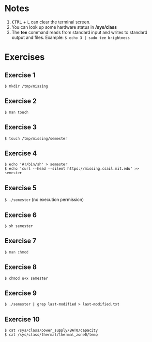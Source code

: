 # Notes
1. <kbd>CTRL</kbd> + <kbd>L</kbd> can clear the terminal screen.
2. You can look up some hardware status in **/sys/class**
3. The **tee** command reads from standard input and writes to standard output and files. Example: `$ echo 3 | sudo tee brightness`

# Exercises
## Exercise 1
`$ mkdir /tmp/missing`  

## Exercise 2
`$ man touch`  

## Exercise 3
`$ touch /tmp/missing/semester`  

## Exercise 4
`$ echo '#!/bin/sh' > semester`  
`$ echo 'curl --head --silent https://missing.csail.mit.edu' >> semester`  

## Exercise 5
`$ ./semester` (no execution permission)  

## Exercise 6
`$ sh semester`  

## Exercise 7
`$ man chmod`  

## Exercise 8
`$ chmod u+x semester`  

## Exercise 9
`$ ./semester | grep last-modified > last-modified.txt`  

## Exercise 10
`$ cat /sys/class/power_supply/BAT0/capacity`  
`$ cat /sys/class/thermal/thermal_zone0/temp`  